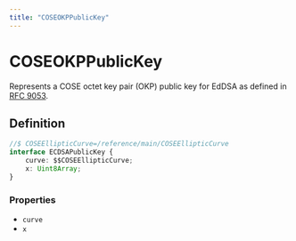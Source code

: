 ```yaml
---
title: "COSEOKPPublicKey"
---
```


# COSEOKPPublicKey

Represents a COSE octet key pair (OKP) public key for EdDSA as defined in [RFC 9053](https://www.rfc-editor.org/rfc/rfc9053.html#name-elliptic-curve-keys).

## Definition

```ts
//$ COSEEllipticCurve=/reference/main/COSEEllipticCurve
interface ECDSAPublicKey {
	curve: $$COSEEllipticCurve;
	x: Uint8Array;
}
```

### Properties

- `curve`
- `x`
